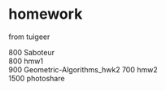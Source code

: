 # homework

from tuigeer


800   Saboteur   
800   hmw1     
900   Geometric-Algorithms_hwk2
700   hmw2       
1500  photoshare 
